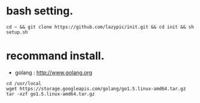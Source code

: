 
# bash setting.
```
cd ~ && git clone https://github.com/lazypic/init.git && cd init && sh setup.sh
```

# recommand install. 
- golang : http://www.golang.org
```
cd /usr/local
wget https://storage.googleapis.com/golang/go1.5.linux-amd64.tar.gz
tar -xzf go1.5.linux-amd64.tar.gz
```
